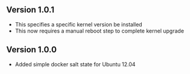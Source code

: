 ## Version 1.0.1

* This specifies a specific kernel version be installed
* This now requires a manual reboot step to complete kernel upgrade

## Version 1.0.0

* Added simple docker salt state for Ubuntu 12.04

